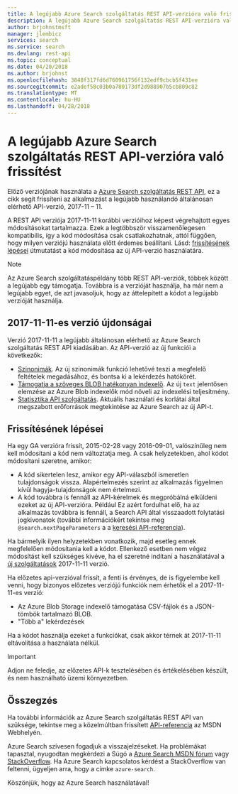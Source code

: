 ```yaml
---
title: A legújabb Azure Search szolgáltatás REST API-verzióra való frissítést |} Microsoft Docs
description: A legújabb Azure Search szolgáltatás REST API-verzióra való frissítést
author: brjohnstmsft
manager: jlembicz
services: search
ms.service: search
ms.devlang: rest-api
ms.topic: conceptual
ms.date: 04/20/2018
ms.author: brjohnst
ms.openlocfilehash: 3848f317fd6d760961756f132edf9cbcb5f431ee
ms.sourcegitcommit: e2adef58c03b0a780173df2d988907b5cb809c82
ms.translationtype: MT
ms.contentlocale: hu-HU
ms.lasthandoff: 04/28/2018
---
```

# <a name="upgrading-to-the-latest-azure-search-service-rest-api-version"></a>A legújabb Azure Search szolgáltatás REST API-verzióra való frissítést
Előző verziójának használata a [Azure Search szolgáltatás REST API](https://docs.microsoft.com/rest/api/searchservice/), ez a cikk segít frissíteni az alkalmazást a legújabb használandó általánosan elérhető API-verzió, 2017-11 – 11.

A REST API verziója 2017-11-11 korábbi verzióihoz képest végrehajtott egyes módosításokat tartalmazza. Ezek a legtöbbször visszamenőlegesen kompatibilis, így a kód módosítása csak csatlakozhatnak, attól függően, hogy milyen verziójú használata előtt érdemes beállítani. Lásd: [frissítésének lépései](#UpgradeSteps) útmutatást a kód módosítása az új API-verzió használatára.

> [!NOTE]
> Az Azure Search szolgáltatáspéldány több REST API-verziók, többek között a legújabb egy támogatja. Továbbra is a verzióját használja, ha már nem a legújabb egyet, de azt javasoljuk, hogy az áttelepített a kódot a legújabb verzióját használja.

<a name="WhatsNew"></a>

## <a name="whats-new-in-version-2017-11-11"></a>2017-11-11-es verzió újdonságai
Verzió 2017-11-11 a legújabb általánosan elérhető az Azure Search szolgáltatás REST API kiadásában. Az API-verzió az új funkciói a következők:

* [Szinonimák](search-synonyms.md). Az új szinonimák funkció lehetővé teszi a megfelelő feltételek megadásához, és bontsa ki a lekérdezés hatókörét.
* [Támogatja a szöveges BLOB hatékonyan indexelő](https://docs.microsoft.com/azure/search/search-howto-indexing-azure-blob-storage#IndexingPlainText). Az új `text` jelentősen elemzése az Azure Blob indexelők mód növeli az indexelési teljesítmény.
* [Statisztika API szolgáltatás](https://aka.ms/azure-search-stats). Aktuális használati és korlátai által megszabott erőforrások megtekintése az Azure Search az új API-t.

<a name="UpgradeSteps"></a>

## <a name="steps-to-upgrade"></a>Frissítésének lépései
Ha egy GA verzióra frissít, 2015-02-28 vagy 2016-09-01, valószínűleg nem kell módosítani a kód nem változtatja meg. A csak helyzetekben, ahol kódot módosítani szeretne, amikor:

* A kód sikertelen lesz, amikor egy API-válaszból ismeretlen tulajdonságok vissza. Alapértelmezés szerint az alkalmazás figyelmen kívül hagyja-tulajdonságok nem értelmezi.
* A kód továbbra is fennáll az API-kérelmek és megpróbálná elküldeni ezeket az új API-verzióra. Például Ez azért fordulhat elő, ha az alkalmazás továbbra is fennáll, a Search API által visszaadott folytatási jogkivonatok (további információkért tekintse meg `@search.nextPageParameters` a a [keresési API-referencia](https://docs.microsoft.com/rest/api/searchservice/Search-Documents)).

Ha bármelyik ilyen helyzetekben vonatkozik, majd esetleg ennek megfelelően módosítania kell a kódot. Ellenkező esetben nem végez módosítást kell szükséges kivéve, ha el szeretné indítani a használatával a [új szolgáltatások](#WhatsNew) 2017-11-11 verzió.

Ha előzetes api-verzióval frissít, a fenti is érvényes, de is figyelembe kell venni, hogy bizonyos előzetes verziójú funkciók nem érhetők el a 2017-11-11-es verzió:

* Az Azure Blob Storage indexelő támogatása CSV-fájlok és a JSON-tömbök tartalmazó BLOB.
* "Több a" lekérdezések

Ha a kódot használja ezeket a funkciókat, csak akkor térnek át 2017-11-11 eltávolítása a használata nélkül.

> [!IMPORTANT]
> Adjon ne feledje, az előzetes API-k tesztelésében és értékelésében készült, és nem használható üzemi környezetben.
> 
> 

## <a name="conclusion"></a>Összegzés
Ha további információk az Azure Search szolgáltatás REST API van szüksége, tekintse meg a közelmúltban frissített [API-referencia](https://docs.microsoft.com/rest/api/searchservice/) az MSDN Webhelyén.

Azure Search szívesen fogadjuk a visszajelzéseket. Ha problémákat tapasztal, nyugodtan megkérdezi a Súgó a [Azure Search MSDN fórum](https://social.msdn.microsoft.com/Forums/azure/home?forum=azuresearch) vagy [StackOverflow](http://stackoverflow.com/). Ha Azure Search kapcsolatos kérdést a StackOverflow van feltenni, ügyeljen arra, hogy a címke `azure-search`.

Köszönjük, hogy az Azure Search használatával!


